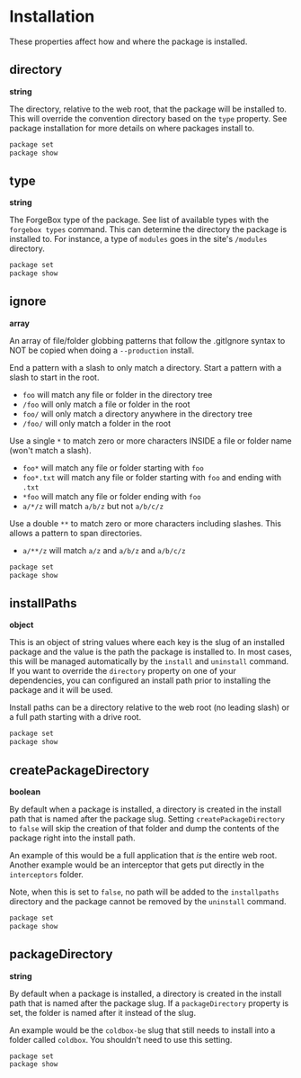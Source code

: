 # Installation

These properties affect how and where the package is installed.  

## directory

**string**

The directory, relative to the web root, that the package will be installed to.  This will override the convention directory based on the `type` property.  See package installation for more details on where packages install to.

```bash
package set 
package show 
```

## type

**string**

The ForgeBox type of the package. See list of available types with the `forgebox types` command.  This can determine the directory the package is installed to.  For instance, a type of `modules` goes in the site's `/modules` directory.

```bash
package set 
package show 
```

## ignore

**array**

An array of file/folder globbing patterns that follow the .gitIgnore syntax to NOT be copied when doing a `--production` install.

End a pattern with a slash to only match a directory. Start a pattern with a slash to start in the root.
* `foo` will match any file or folder in the directory tree
* `/foo` will only match a file or folder in the root
* `foo/` will only match a directory anywhere in the directory tree
* `/foo/` will only match a folder in the root

Use a single `*` to match zero or more characters INSIDE a file or folder name (won't match a slash).
* `foo*` will match any file or folder starting with `foo`
* `foo*.txt` will match any file or folder starting with `foo` and ending with `.txt`
* `*foo` will match any file or folder ending with `foo`
* `a/*/z` will match `a/b/z` but not `a/b/c/z`
 
Use a double `**` to match zero or more characters including slashes. This allows a pattern to span directories.
* `a/**/z` will match `a/z` and `a/b/z` and `a/b/c/z`

```bash
package set 
package show 
```


## installPaths

**object**

This is an object of string values where each key is the slug of an installed package and the value is the path the package is installed to.  In most cases, this will be managed automatically by the `install` and `uninstall` command.  If you want to override the `directory` property on one of your dependencies, you can configured an install path prior to installing the package and it will be used.

Install paths can be a directory relative to the web root (no leading slash) or a full path starting with a drive root.

```bash
package set 
package show 
```

## createPackageDirectory

**boolean**

By default when a package is installed, a directory is created in the install path that is named after the package slug.  Setting `createPackageDirectory` to `false` will skip the creation of that folder and dump the contents of the package right into the install path.  

An example of this would be a full application that *is* the entire web root.  Another example would be an interceptor that gets put directly in the `interceptors` folder.

Note, when this is set to `false`, no path will be added to the `installpaths` directory and the package cannot be removed by the `uninstall` command.

```bash
package set 
package show 
```

## packageDirectory

**string**

By default when a package is installed, a directory is created in the install path that is named after the package slug.  If a `packageDirectory` property is set, the folder is named after it instead of the slug. 

An example would be the `coldbox-be` slug that still needs to install into a folder called `coldbox`.  You shouldn't need to use this setting.

```bash
package set 
package show 
```